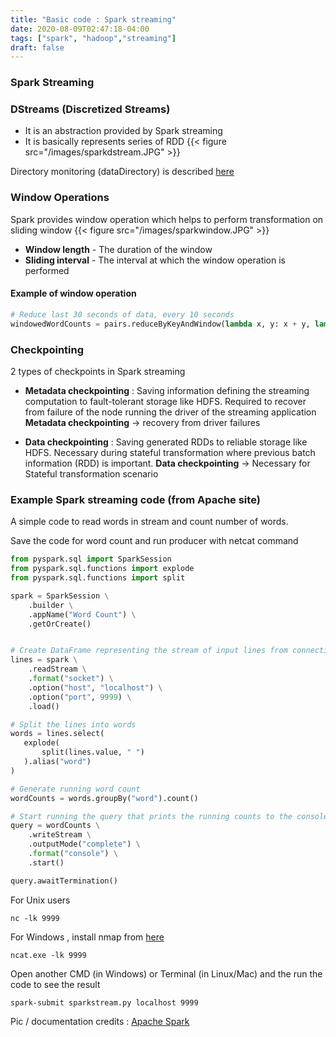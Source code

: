 ```yaml
---
title: "Basic code : Spark streaming"
date: 2020-08-09T02:47:18-04:00
tags: ["spark", "hadoop","streaming"]
draft: false
---
```


### Spark Streaming

### DStreams (Discretized Streams)
- It is an abstraction provided by Spark streaming
- It is basically represents series of RDD
{{< figure src="/images/sparkdstream.JPG" >}}


Directory monitoring (dataDirectory) is described [here](https://spark.apache.org/docs/2.4.6/streaming-programming-guide.html#how-directories-are-monitored)

### Window Operations

Spark provides window operation which helps to perform transformation on sliding window
{{< figure src="/images/sparkwindow.JPG" >}}

- **Window length** - The duration of the window
- **Sliding interval** - The interval at which the window operation is performed

#### Example of window operation
```python
# Reduce last 30 seconds of data, every 10 seconds
windowedWordCounts = pairs.reduceByKeyAndWindow(lambda x, y: x + y, lambda x, y: x - y, 30, 10)
```

### Checkpointing

2 types of checkpoints in Spark streaming

- **Metadata checkpointing** : Saving information defining the streaming computation to fault-tolerant storage like HDFS. Required to recover from failure of the node running the driver of the streaming application
**Metadata checkpointing** ->  recovery from driver failures

- **Data checkpointing** : Saving generated RDDs to reliable storage like HDFS. Necessary during stateful transformation where previous batch information (RDD) is important.
**Data checkpointing** -> Necessary for Stateful transformation scenario 

### Example Spark streaming code (from Apache site)

A simple code to read words in stream and count number of words.

Save the code for word count and run producer with netcat command

```python
from pyspark.sql import SparkSession
from pyspark.sql.functions import explode
from pyspark.sql.functions import split

spark = SparkSession \
    .builder \
    .appName("Word Count") \
    .getOrCreate()


# Create DataFrame representing the stream of input lines from connection to localhost:9999
lines = spark \
    .readStream \
    .format("socket") \
    .option("host", "localhost") \
    .option("port", 9999) \
    .load()

# Split the lines into words
words = lines.select(
   explode(
       split(lines.value, " ")
   ).alias("word")
)

# Generate running word count
wordCounts = words.groupBy("word").count()

# Start running the query that prints the running counts to the console
query = wordCounts \
    .writeStream \
    .outputMode("complete") \
    .format("console") \
    .start()

query.awaitTermination()
```

For Unix users
```shell
nc -lk 9999
```

For Windows , install nmap from [here](https://nmap.org/download.html#windows)
```shell
ncat.exe -lk 9999
```

Open another CMD (in Windows) or Terminal (in Linux/Mac) and the run the code to see the result
```shell
spark-submit sparkstream.py localhost 9999
```

Pic / documentation credits : [Apache Spark](https://spark.apache.org/)
